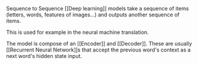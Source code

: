 Sequence to Sequence [[Deep learning]] models take a sequence of items (letters, words, features of images...) and outputs another sequence of items.

This is used for example in the neural machine translation.

The model is compose of an [[Encoder]] and [[Decoder]]. These are usually [[Recurrent Neural Network]]s that accept the previous word's context as a next word's hidden state input. 